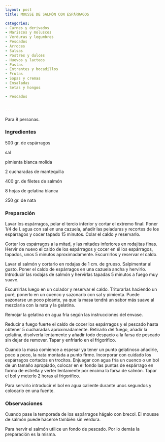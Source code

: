 ```yaml
---
layout: post
title: MOUSSE DE SALMÓN CON ESPÁRRAGOS

categories:
- Carnes y derivados
- Mariscos y moluscos
- Verduras y legumbres
- Pescados
- Arroces
- Salsas
- Postres y dulces
- Huevos y lacteos
- Pastas
- Entrantes y bocadillos
- Frutas
- Sopas y cremas
- Ensaladas
- Setas y hongos

- Pescados


---
```


Para 8 personas.

<h3>Ingredientes</h3>

500 gr. de espárragos

sal

pimienta blanca molida

2 cucharadas de mantequilla

400 gr. de filetes de salmón

8 hojas de gelatina blanca

250 gr. de nata

<h3>Preparación</h3>

Lavar los espárragos, pelar el tercio inferior y cortar el extremo final. Poner 1/4 de l. agua con sal en una cazuela, añadir las peladuras y recortes de los espárragos y cocer tapado 15 minutos. Colar el caldo y reservarlo.

Cortar los espárragos a la mitad, y las mitades inferiores en rodajitas finas. Hervir de nuevo el caldo de los espárragos y cocer en él los espárragos, tapados, unos 5 minutos aproximadamente. Escurrirlos y reservar el caldo.

Lavar el salmón y cortarlo en rodajas de 1 cm. de grueso. Salpimentar al gusto. Poner el caldo de espárragos en una cazuela ancha y hervirlo. Introducir las rodajas de salmón y hervirlas tapadas 5 minutos a fuego muy suave.

Escurrirlas luego en un colador y reservar el caldo. Triturarlas haciendo un puré, ponerlo en un cuenco y sazonarlo con sal y pimienta. Puede sazonarse un poco picante, ya que la masa tendrá un sabor más suave al mezclarla con la nata y la gelatina.

Remojar la gelatina en agua fría según las instrucciones del envase.

Reducir a fuego fuerte el caldo de cocer los espárragos y el pescado hasta obtener 5 cucharadas aproximadamente. Retirarlo del fuego, añadir la gelatina, disolverla lentamente y añadir todo despacio a la farsa de pescado sin dejar de remover. Tapar y enfriarlo en el frigorífico.

Cuando la masa comience a espesar ya tener un punto gelatinoso añadirle, poco a poco, la nata montada a punto firme. Incorporar con cuidado los espárragos cortados en trocitos. Enjuagar con agua fría un cuenco o un bol de un tamaño apropiado, colocar en el fondo las puntas de espárrago en forma de estrella y verter lentamente por encima la farsa de salmón. Tapar el bol y meterlo 2 horas al frigorífico.

Para servirlo introducir el bol en agua caliente durante unos segundos y colocarlo en una fuente.

<h3>Observaciones</h3>

Cuando pase la temporada de los espárragos hágalo con brecol. El mousse de salmón puede hacerse también sin verdura.

Para hervir el salmón utilice un fondo de pescado. Por lo demás la preparación es la misma.

